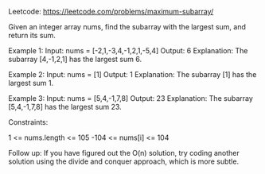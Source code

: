 Leetcode: https://leetcode.com/problems/maximum-subarray/

Given an integer array nums, find the 
subarray with the largest sum, and return its sum.

 

Example 1:
Input: nums = [-2,1,-3,4,-1,2,1,-5,4]
Output: 6
Explanation: The subarray [4,-1,2,1] has the largest sum 6.


Example 2:
Input: nums = [1]
Output: 1
Explanation: The subarray [1] has the largest sum 1.


Example 3:
Input: nums = [5,4,-1,7,8]
Output: 23
Explanation: The subarray [5,4,-1,7,8] has the largest sum 23.
 


Constraints:

1 <= nums.length <= 105
-104 <= nums[i] <= 104
 

Follow up: If you have figured out the O(n) solution, try coding another solution using the divide and conquer approach, which is more subtle.
